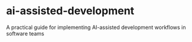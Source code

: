 # ai-assisted-development
A practical guide for implementing AI-assisted development workflows in software teams
